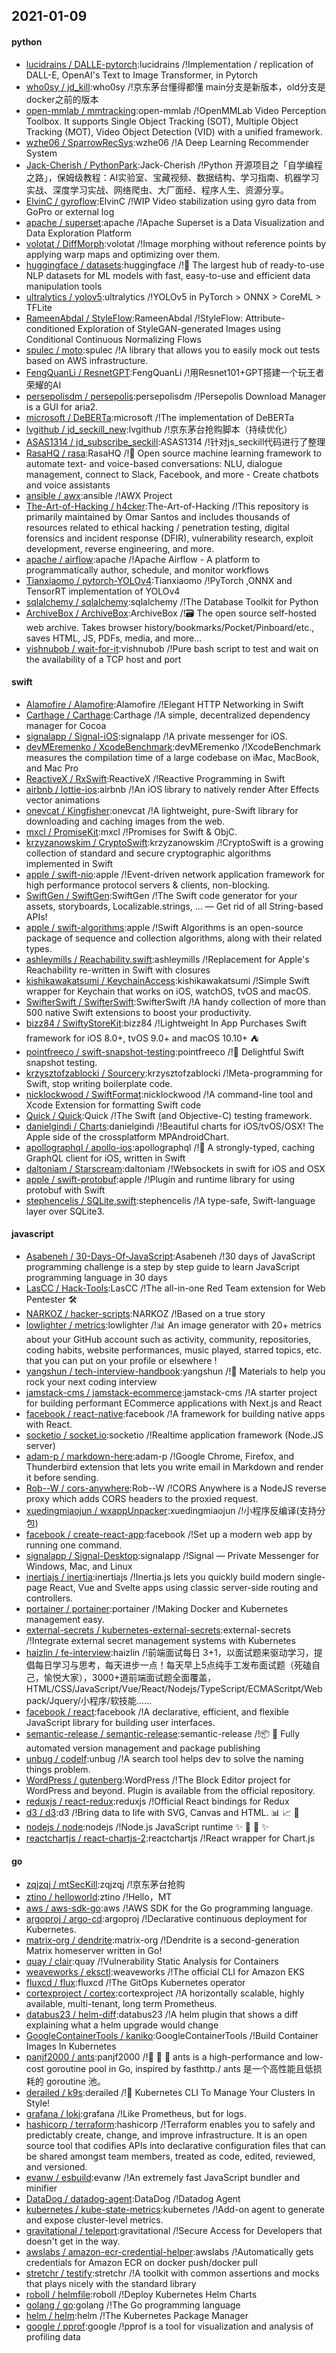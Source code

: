 ## 2021-01-09

#### python
* [lucidrains / DALLE-pytorch](https://github.com/lucidrains/DALLE-pytorch):lucidrains /!Implementation / replication of DALL-E, OpenAI's Text to Image Transformer, in Pytorch
* [who0sy / jd_kill](https://github.com/who0sy/jd_kill):who0sy /!京东茅台懂得都懂 main分支是新版本，old分支是docker之前的版本
* [open-mmlab / mmtracking](https://github.com/open-mmlab/mmtracking):open-mmlab /!OpenMMLab Video Perception Toolbox. It supports Single Object Tracking (SOT), Multiple Object Tracking (MOT), Video Object Detection (VID) with a unified framework.
* [wzhe06 / SparrowRecSys](https://github.com/wzhe06/SparrowRecSys):wzhe06 /!A Deep Learning Recommender System
* [Jack-Cherish / PythonPark](https://github.com/Jack-Cherish/PythonPark):Jack-Cherish /!Python 开源项目之「自学编程之路」，保姆级教程：AI实验室、宝藏视频、数据结构、学习指南、机器学习实战、深度学习实战、网络爬虫、大厂面经、程序人生、资源分享。
* [ElvinC / gyroflow](https://github.com/ElvinC/gyroflow):ElvinC /!WIP Video stabilization using gyro data from GoPro or external log
* [apache / superset](https://github.com/apache/superset):apache /!Apache Superset is a Data Visualization and Data Exploration Platform
* [volotat / DiffMorph](https://github.com/volotat/DiffMorph):volotat /!Image morphing without reference points by applying warp maps and optimizing over them.
* [huggingface / datasets](https://github.com/huggingface/datasets):huggingface /!🤗 The largest hub of ready-to-use NLP datasets for ML models with fast, easy-to-use and efficient data manipulation tools
* [ultralytics / yolov5](https://github.com/ultralytics/yolov5):ultralytics /!YOLOv5 in PyTorch > ONNX > CoreML > TFLite
* [RameenAbdal / StyleFlow](https://github.com/RameenAbdal/StyleFlow):RameenAbdal /!StyleFlow: Attribute-conditioned Exploration of StyleGAN-generated Images using Conditional Continuous Normalizing Flows
* [spulec / moto](https://github.com/spulec/moto):spulec /!A library that allows you to easily mock out tests based on AWS infrastructure.
* [FengQuanLi / ResnetGPT](https://github.com/FengQuanLi/ResnetGPT):FengQuanLi /!用Resnet101+GPT搭建一个玩王者荣耀的AI
* [persepolisdm / persepolis](https://github.com/persepolisdm/persepolis):persepolisdm /!Persepolis Download Manager is a GUI for aria2.
* [microsoft / DeBERTa](https://github.com/microsoft/DeBERTa):microsoft /!The implementation of DeBERTa
* [lvgithub / jd_seckill_new](https://github.com/lvgithub/jd_seckill_new):lvgithub /!京东茅台抢购脚本（持续优化）
* [ASAS1314 / jd_subscribe_seckill](https://github.com/ASAS1314/jd_subscribe_seckill):ASAS1314 /!针对js_seckill代码进行了整理
* [RasaHQ / rasa](https://github.com/RasaHQ/rasa):RasaHQ /!💬 Open source machine learning framework to automate text- and voice-based conversations: NLU, dialogue management, connect to Slack, Facebook, and more - Create chatbots and voice assistants
* [ansible / awx](https://github.com/ansible/awx):ansible /!AWX Project
* [The-Art-of-Hacking / h4cker](https://github.com/The-Art-of-Hacking/h4cker):The-Art-of-Hacking /!This repository is primarily maintained by Omar Santos and includes thousands of resources related to ethical hacking / penetration testing, digital forensics and incident response (DFIR), vulnerability research, exploit development, reverse engineering, and more.
* [apache / airflow](https://github.com/apache/airflow):apache /!Apache Airflow - A platform to programmatically author, schedule, and monitor workflows
* [Tianxiaomo / pytorch-YOLOv4](https://github.com/Tianxiaomo/pytorch-YOLOv4):Tianxiaomo /!PyTorch ,ONNX and TensorRT implementation of YOLOv4
* [sqlalchemy / sqlalchemy](https://github.com/sqlalchemy/sqlalchemy):sqlalchemy /!The Database Toolkit for Python
* [ArchiveBox / ArchiveBox](https://github.com/ArchiveBox/ArchiveBox):ArchiveBox /!🗃 The open source self-hosted web archive. Takes browser history/bookmarks/Pocket/Pinboard/etc., saves HTML, JS, PDFs, media, and more...
* [vishnubob / wait-for-it](https://github.com/vishnubob/wait-for-it):vishnubob /!Pure bash script to test and wait on the availability of a TCP host and port

#### swift
* [Alamofire / Alamofire](https://github.com/Alamofire/Alamofire):Alamofire /!Elegant HTTP Networking in Swift
* [Carthage / Carthage](https://github.com/Carthage/Carthage):Carthage /!A simple, decentralized dependency manager for Cocoa
* [signalapp / Signal-iOS](https://github.com/signalapp/Signal-iOS):signalapp /!A private messenger for iOS.
* [devMEremenko / XcodeBenchmark](https://github.com/devMEremenko/XcodeBenchmark):devMEremenko /!XcodeBenchmark measures the compilation time of a large codebase on iMac, MacBook, and Mac Pro
* [ReactiveX / RxSwift](https://github.com/ReactiveX/RxSwift):ReactiveX /!Reactive Programming in Swift
* [airbnb / lottie-ios](https://github.com/airbnb/lottie-ios):airbnb /!An iOS library to natively render After Effects vector animations
* [onevcat / Kingfisher](https://github.com/onevcat/Kingfisher):onevcat /!A lightweight, pure-Swift library for downloading and caching images from the web.
* [mxcl / PromiseKit](https://github.com/mxcl/PromiseKit):mxcl /!Promises for Swift & ObjC.
* [krzyzanowskim / CryptoSwift](https://github.com/krzyzanowskim/CryptoSwift):krzyzanowskim /!CryptoSwift is a growing collection of standard and secure cryptographic algorithms implemented in Swift
* [apple / swift-nio](https://github.com/apple/swift-nio):apple /!Event-driven network application framework for high performance protocol servers & clients, non-blocking.
* [SwiftGen / SwiftGen](https://github.com/SwiftGen/SwiftGen):SwiftGen /!The Swift code generator for your assets, storyboards, Localizable.strings, … — Get rid of all String-based APIs!
* [apple / swift-algorithms](https://github.com/apple/swift-algorithms):apple /!Swift Algorithms is an open-source package of sequence and collection algorithms, along with their related types.
* [ashleymills / Reachability.swift](https://github.com/ashleymills/Reachability.swift):ashleymills /!Replacement for Apple's Reachability re-written in Swift with closures
* [kishikawakatsumi / KeychainAccess](https://github.com/kishikawakatsumi/KeychainAccess):kishikawakatsumi /!Simple Swift wrapper for Keychain that works on iOS, watchOS, tvOS and macOS.
* [SwifterSwift / SwifterSwift](https://github.com/SwifterSwift/SwifterSwift):SwifterSwift /!A handy collection of more than 500 native Swift extensions to boost your productivity.
* [bizz84 / SwiftyStoreKit](https://github.com/bizz84/SwiftyStoreKit):bizz84 /!Lightweight In App Purchases Swift framework for iOS 8.0+, tvOS 9.0+ and macOS 10.10+ ⛺
* [pointfreeco / swift-snapshot-testing](https://github.com/pointfreeco/swift-snapshot-testing):pointfreeco /!📸 Delightful Swift snapshot testing.
* [krzysztofzablocki / Sourcery](https://github.com/krzysztofzablocki/Sourcery):krzysztofzablocki /!Meta-programming for Swift, stop writing boilerplate code.
* [nicklockwood / SwiftFormat](https://github.com/nicklockwood/SwiftFormat):nicklockwood /!A command-line tool and Xcode Extension for formatting Swift code
* [Quick / Quick](https://github.com/Quick/Quick):Quick /!The Swift (and Objective-C) testing framework.
* [danielgindi / Charts](https://github.com/danielgindi/Charts):danielgindi /!Beautiful charts for iOS/tvOS/OSX! The Apple side of the crossplatform MPAndroidChart.
* [apollographql / apollo-ios](https://github.com/apollographql/apollo-ios):apollographql /!📱 A strongly-typed, caching GraphQL client for iOS, written in Swift
* [daltoniam / Starscream](https://github.com/daltoniam/Starscream):daltoniam /!Websockets in swift for iOS and OSX
* [apple / swift-protobuf](https://github.com/apple/swift-protobuf):apple /!Plugin and runtime library for using protobuf with Swift
* [stephencelis / SQLite.swift](https://github.com/stephencelis/SQLite.swift):stephencelis /!A type-safe, Swift-language layer over SQLite3.

#### javascript
* [Asabeneh / 30-Days-Of-JavaScript](https://github.com/Asabeneh/30-Days-Of-JavaScript):Asabeneh /!30 days of JavaScript programming challenge is a step by step guide to learn JavaScript programming language in 30 days
* [LasCC / Hack-Tools](https://github.com/LasCC/Hack-Tools):LasCC /!The all-in-one Red Team extension for Web Pentester 🛠
* [NARKOZ / hacker-scripts](https://github.com/NARKOZ/hacker-scripts):NARKOZ /!Based on a true story
* [lowlighter / metrics](https://github.com/lowlighter/metrics):lowlighter /!📊 An image generator with 20+ metrics about your GitHub account such as activity, community, repositories, coding habits, website performances, music played, starred topics, etc. that you can put on your profile or elsewhere !
* [yangshun / tech-interview-handbook](https://github.com/yangshun/tech-interview-handbook):yangshun /!💯 Materials to help you rock your next coding interview
* [jamstack-cms / jamstack-ecommerce](https://github.com/jamstack-cms/jamstack-ecommerce):jamstack-cms /!A starter project for building performant ECommerce applications with Next.js and React
* [facebook / react-native](https://github.com/facebook/react-native):facebook /!A framework for building native apps with React.
* [socketio / socket.io](https://github.com/socketio/socket.io):socketio /!Realtime application framework (Node.JS server)
* [adam-p / markdown-here](https://github.com/adam-p/markdown-here):adam-p /!Google Chrome, Firefox, and Thunderbird extension that lets you write email in Markdown and render it before sending.
* [Rob--W / cors-anywhere](https://github.com/Rob--W/cors-anywhere):Rob--W /!CORS Anywhere is a NodeJS reverse proxy which adds CORS headers to the proxied request.
* [xuedingmiaojun / wxappUnpacker](https://github.com/xuedingmiaojun/wxappUnpacker):xuedingmiaojun /!小程序反编译(支持分包)
* [facebook / create-react-app](https://github.com/facebook/create-react-app):facebook /!Set up a modern web app by running one command.
* [signalapp / Signal-Desktop](https://github.com/signalapp/Signal-Desktop):signalapp /!Signal — Private Messenger for Windows, Mac, and Linux
* [inertiajs / inertia](https://github.com/inertiajs/inertia):inertiajs /!Inertia.js lets you quickly build modern single-page React, Vue and Svelte apps using classic server-side routing and controllers.
* [portainer / portainer](https://github.com/portainer/portainer):portainer /!Making Docker and Kubernetes management easy.
* [external-secrets / kubernetes-external-secrets](https://github.com/external-secrets/kubernetes-external-secrets):external-secrets /!Integrate external secret management systems with Kubernetes
* [haizlin / fe-interview](https://github.com/haizlin/fe-interview):haizlin /!前端面试每日 3+1，以面试题来驱动学习，提倡每日学习与思考，每天进步一点！每天早上5点纯手工发布面试题（死磕自己，愉悦大家），3000+道前端面试题全面覆盖，HTML/CSS/JavaScript/Vue/React/Nodejs/TypeScript/ECMAScritpt/Webpack/Jquery/小程序/软技能……
* [facebook / react](https://github.com/facebook/react):facebook /!A declarative, efficient, and flexible JavaScript library for building user interfaces.
* [semantic-release / semantic-release](https://github.com/semantic-release/semantic-release):semantic-release /!📦 🚀 Fully automated version management and package publishing
* [unbug / codelf](https://github.com/unbug/codelf):unbug /!A search tool helps dev to solve the naming things problem.
* [WordPress / gutenberg](https://github.com/WordPress/gutenberg):WordPress /!The Block Editor project for WordPress and beyond. Plugin is available from the official repository.
* [reduxjs / react-redux](https://github.com/reduxjs/react-redux):reduxjs /!Official React bindings for Redux
* [d3 / d3](https://github.com/d3/d3):d3 /!Bring data to life with SVG, Canvas and HTML. 📊 📈 🎉
* [nodejs / node](https://github.com/nodejs/node):nodejs /!Node.js JavaScript runtime ✨ 🐢 🚀 ✨
* [reactchartjs / react-chartjs-2](https://github.com/reactchartjs/react-chartjs-2):reactchartjs /!React wrapper for Chart.js

#### go
* [zqjzqj / mtSecKill](https://github.com/zqjzqj/mtSecKill):zqjzqj /!京东茅台抢购
* [ztino / helloworld](https://github.com/ztino/helloworld):ztino /!Hello，MT
* [aws / aws-sdk-go](https://github.com/aws/aws-sdk-go):aws /!AWS SDK for the Go programming language.
* [argoproj / argo-cd](https://github.com/argoproj/argo-cd):argoproj /!Declarative continuous deployment for Kubernetes.
* [matrix-org / dendrite](https://github.com/matrix-org/dendrite):matrix-org /!Dendrite is a second-generation Matrix homeserver written in Go!
* [quay / clair](https://github.com/quay/clair):quay /!Vulnerability Static Analysis for Containers
* [weaveworks / eksctl](https://github.com/weaveworks/eksctl):weaveworks /!The official CLI for Amazon EKS
* [fluxcd / flux](https://github.com/fluxcd/flux):fluxcd /!The GitOps Kubernetes operator
* [cortexproject / cortex](https://github.com/cortexproject/cortex):cortexproject /!A horizontally scalable, highly available, multi-tenant, long term Prometheus.
* [databus23 / helm-diff](https://github.com/databus23/helm-diff):databus23 /!A helm plugin that shows a diff explaining what a helm upgrade would change
* [GoogleContainerTools / kaniko](https://github.com/GoogleContainerTools/kaniko):GoogleContainerTools /!Build Container Images In Kubernetes
* [panjf2000 / ants](https://github.com/panjf2000/ants):panjf2000 /!🐜 🐜 🐜 ants is a high-performance and low-cost goroutine pool in Go, inspired by fasthttp./ ants 是一个高性能且低损耗的 goroutine 池。
* [derailed / k9s](https://github.com/derailed/k9s):derailed /!🐶 Kubernetes CLI To Manage Your Clusters In Style!
* [grafana / loki](https://github.com/grafana/loki):grafana /!Like Prometheus, but for logs.
* [hashicorp / terraform](https://github.com/hashicorp/terraform):hashicorp /!Terraform enables you to safely and predictably create, change, and improve infrastructure. It is an open source tool that codifies APIs into declarative configuration files that can be shared amongst team members, treated as code, edited, reviewed, and versioned.
* [evanw / esbuild](https://github.com/evanw/esbuild):evanw /!An extremely fast JavaScript bundler and minifier
* [DataDog / datadog-agent](https://github.com/DataDog/datadog-agent):DataDog /!Datadog Agent
* [kubernetes / kube-state-metrics](https://github.com/kubernetes/kube-state-metrics):kubernetes /!Add-on agent to generate and expose cluster-level metrics.
* [gravitational / teleport](https://github.com/gravitational/teleport):gravitational /!Secure Access for Developers that doesn't get in the way.
* [awslabs / amazon-ecr-credential-helper](https://github.com/awslabs/amazon-ecr-credential-helper):awslabs /!Automatically gets credentials for Amazon ECR on docker push/docker pull
* [stretchr / testify](https://github.com/stretchr/testify):stretchr /!A toolkit with common assertions and mocks that plays nicely with the standard library
* [roboll / helmfile](https://github.com/roboll/helmfile):roboll /!Deploy Kubernetes Helm Charts
* [golang / go](https://github.com/golang/go):golang /!The Go programming language
* [helm / helm](https://github.com/helm/helm):helm /!The Kubernetes Package Manager
* [google / pprof](https://github.com/google/pprof):google /!pprof is a tool for visualization and analysis of profiling data
